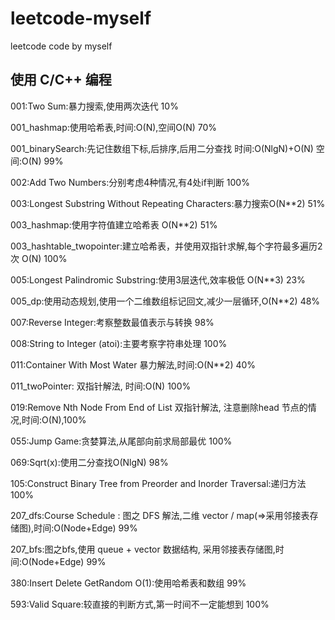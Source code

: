 # leetcode-myself
leetcode code by myself

使用 C/C++ 编程
--
001:Two Sum:暴力搜索,使用两次迭代 10%

001_hashmap:使用哈希表,时间:O(N),空间O(N) 70%

001_binarySearch:先记住数组下标,后排序,后用二分查找 时间:O(NlgN)+O(N)  空间:O(N)  99%

002:Add Two Numbers:分别考虑4种情况,有4处if判断 100%

003:Longest Substring Without Repeating Characters:暴力搜索O(N**2) 51%

003_hashmap:使用字符值建立哈希表 O(N**2)  51%

003_hashtable_twopointer:建立哈希表，并使用双指针求解,每个字符最多遍历2次 O(N) 100%

005:Longest Palindromic Substring:使用3层迭代,效率极低 O(N**3) 23%

005_dp:使用动态规划,使用一个二维数组标记回文,减少一层循环,O(N**2) 48%

007:Reverse Integer:考察整数最值表示与转换 98%

008:String to Integer (atoi):主要考察字符串处理 100%

011:Container With Most Water 暴力解法,时间:O(N**2) 40%

011_twoPointer: 双指针解法, 时间:O(N) 100%

019:Remove Nth Node From End of List 双指针解法, 注意删除head 节点的情况,时间:O(N),100%

055:Jump Game:贪婪算法,从尾部向前求局部最优 100%

069:Sqrt(x):使用二分查找O(NlgN) 98%

105:Construct Binary Tree from Preorder and Inorder Traversal:递归方法 100%

207_dfs:Course Schedule : 图之 DFS 解法,二维 vector / map(=>采用邻接表存储图),时间:O(Node+Edge) 99%

207_bfs:图之bfs,使用 queue + vector 数据结构, 采用邻接表存储图,时间:O(Node+Edge)  99%

380:Insert Delete GetRandom O(1):使用哈希表和数组 99%

593:Valid Square:较直接的判断方式,第一时间不一定能想到 100%

